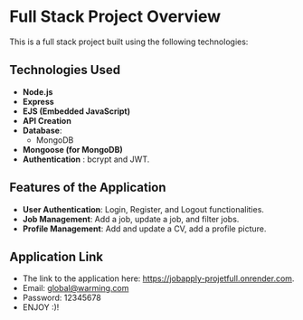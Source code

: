 # Full Stack Project Overview

This is a full stack project built using the following technologies:

## Technologies Used
- **Node.js**
- **Express**
- **EJS (Embedded JavaScript)**
- **API Creation**
- **Database**:
  - MongoDB
- **Mongoose (for MongoDB)**
- **Authentication** : bcrypt and JWT.

## Features of the Application
- **User Authentication**: Login, Register, and Logout functionalities.
- **Job Management**: Add a job, update a job, and filter jobs.
- **Profile Management**: Add and update a CV, add a profile picture.

## Application Link
- The link to the application here: https://jobapply-projetfull.onrender.com.
- Email: global@warming.com
- Password: 12345678
- ENJOY :)!


